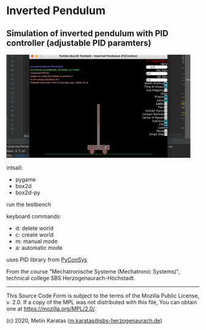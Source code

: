 # Inverted Pendulum

## Simulation of inverted pendulum with PID controller (adjustable PID paramters)

![pendulum_start](./pendulum/pics/Pendulum.gif)

intsall:
- pygame
- box2d
- box2d-py

run the testbench

keyboard commands:
- d: delete world
- c: create world
- m: manual mode
- a: automatic mode


uses PID library from [PyConSys](https://github.com/mck-sbs/PyConSys)


From the course "Mechatronische Systeme (Mechatronic Systems)", technical college SBS Herzogenaurach-Höchstadt.

___________________________________________________________________________________________

This Source Code Form is subject to the terms of the Mozilla Public
License, v. 2.0. If a copy of the MPL was not distributed with this
file, You can obtain one at https://mozilla.org/MPL/2.0/.

(c) 2020, Metin Karatas (m.karatas@sbs-herzogenaurach.de)

